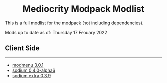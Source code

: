 <h1 align=center> Mediocrity Modpack Modlist </h1> 

This is a full modlist for the modpack (not including dependencies).

Mods up to date as of: Thursday 17 Febuary 2022

## Client Side
---
- [modmenu 3.0.1](https://www.curseforge.com/minecraft/mc-mods/modmenu)
- [sodium 0.4.0-alpha6](https://www.curseforge.com/minecraft/mc-mods/sodium)
- [sodium extra 0.3.9](https://www.curseforge.com/minecraft/mc-mods/sodium-extra)